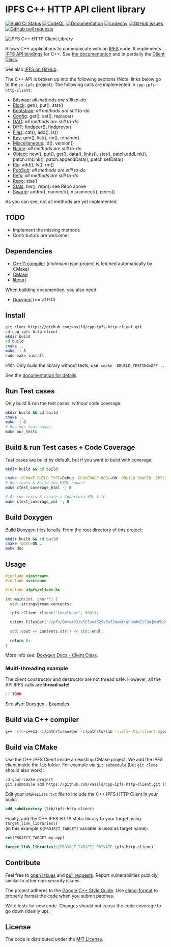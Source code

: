 # IPFS C++ HTTP API client library

[![Build CI Status](https://github.com/vasild/cpp-ipfs-http-client/actions/workflows/build_and_test.yml/badge.svg)](https://github.com/vasild/cpp-ipfs-http-client/actions/workflows/build_and_test.yml)
[![CodeQL](https://github.com/vasild/cpp-ipfs-http-client/actions/workflows/codeql-analysis.yml/badge.svg)](https://github.com/vasild/cpp-ipfs-http-client/actions/workflows/codeql-analysis.yml)
[![Documentation](https://img.shields.io/badge/docs-doxygen-blue)](https://vasild.github.io/cpp-ipfs-http-client)
[![codecov](https://codecov.io/gh/vasild/cpp-ipfs-http-client/branch/master/graph/badge.svg?token=4k5pulEnHE)](https://codecov.io/gh/vasild/cpp-ipfs-http-client)
[![GitHub Issues](https://img.shields.io/github/issues/vasild/cpp-ipfs-http-client)](http://github.com/vasild/cpp-ipfs-http-client/issues)
[![GitHub pull requests](https://img.shields.io/github/issues-pr/vasild/cpp-ipfs-http-client)](https://github.com/vasild/cpp-ipfs-http-client/pulls)

![IPFS C++ HTTP Client Library](https://ipfs.io/ipfs/QmQJ68PFMDdAsgCZvA1UVzzn18asVcf7HVvCDgpjiSCAse)

Allows C++ applications to communicate with an [IPFS](https://ipfs.io) node.
It implements [IPFS API bindings](https://github.com/ipfs/interface-js-ipfs-core/blob/master/README.md#api) for C++.
See [the documentation](https://vasild.github.io/cpp-ipfs-http-client) and in partially the [Client Class](https://vasild.github.io/cpp-ipfs-http-client/classipfs_1_1Client.html).

See also [IPFS on GitHub](https://github.com/ipfs).

The C++ API is broken up into the following sections (Note: links below go to the `js-ipfs` project). The following calls are implemented in `cpp-ipfs-http-client`:

- [Bitswap](https://github.com/ipfs/js-ipfs/blob/master/docs/core-api/BITSWAP.md): *all methods are still to-do*
- [Block](https://github.com/ipfs/js-ipfs/blob/master/docs/core-api/BLOCK.md): get(), put(), stat()
- [Bootstrap](https://github.com/ipfs/js-ipfs/blob/master/docs/core-api/BOOTSTRAP.md): *all methods are still to-do*
- [Config](https://github.com/ipfs/js-ipfs/blob/master/docs/core-api/CONFIG.md): get(), set(), replace()
- [DAG](https://github.com/ipfs/js-ipfs/blob/master/docs/core-api/DAG.md): *all methods are still to-do*
- [DHT](https://github.com/ipfs/js-ipfs/blob/master/docs/core-api/DHT.md): findpeer(), findprovs()
- [Files](https://github.com/ipfs/js-ipfs/blob/master/docs/core-api/FILES.md): cat(), add(), ls()
- [Key](https://github.com/ipfs/js-ipfs/blob/master/docs/core-api/KEY.md): gen(), list(), rm(), rename()
- [Miscellaneous](https://github.com/ipfs/js-ipfs/blob/master/docs/core-api/MISCELLANEOUS.md): id(), version()
- [Name](https://github.com/ipfs/js-ipfs/blob/master/docs/core-api/NAME.md): *all methods are still to-do*
- [Object](https://github.com/ipfs/js-ipfs/blob/master/docs/core-api/OBJECT.md): new(), put(), get(), data(), links(), stat(), patch.addLink(), patch.rmLink(), patch.appendData(), patch.setData()
- [Pin](https://github.com/ipfs/js-ipfs/blob/master/docs/core-api/PIN.md): add(), ls(), rm()
- [PubSub](https://github.com/ipfs/js-ipfs/blob/master/docs/core-api/PUBSUB.md): *all methods are still to-do*
- [Refs](https://github.com/ipfs/js-ipfs/blob/master/docs/core-api/REFS.md): *all methods are still to-do*
- [Repo](https://github.com/ipfs/js-ipfs/blob/master/docs/core-api/REPO.md): stat()
- [Stats](https://github.com/ipfs/js-ipfs/blob/master/docs/core-api/STATS.md): bw(), repo() see Repo above
- [Swarm](https://github.com/ipfs/js-ipfs/blob/master/docs/core-api/SWARM.md): addrs(), connect(), disconnect(), peers()

As you can see, not all methods are yet implemented.

## TODO

- Implement the missing methods
- Contributors are welcome!

## Dependencies

- [C++11 compiler](https://github.com/nlohmann/json#supported-compilers) (nlohmann json project is fetched automatically by CMake)
- [CMake](http://cmake.org)
- [libcurl](https://curl.haxx.se/libcurl)

When building documention, you also need: 

- [Doxygen](https://www.doxygen.nl/download.html) (>= v1.9.0)

## Install

```sh
git clone https://github.com/vasild/cpp-ipfs-http-client.git
cd cpp-ipfs-http-client
mkdir build
cd build
cmake ..
make -j 8
sudo make install
```

*Hint:* Only build the library without tests, use: `cmake -DBUILD_TESTING=OFF ..`

See the [documentation for details](https://vasild.github.io/cpp-ipfs-http-client).

## Run Test cases

Only build & run the test cases, *without* code coverage:

```sh
mkdir build && cd build
cmake ..
make -j 8
# Run our test-cases
make our_tests
```

## Build & run Test cases + Code Coverage

Test cases are build by default, but if you want to build with coverage:

```sh
mkdir build && cd build

cmake -DCMAKE_BUILD_TYPE=Debug -DCOVERAGE:BOOL=ON -DBUILD_SHARED_LIBS:BOOL=ON..
# Run tests & Build the HTML report
make ctest_coverage_html -j 8

# Or run tests & create a Cobertura XML file
make ctest_coverage_xml -j 8
```

## Build Doxygen

Build Doxygen files locally. From the root directory of this project:

```sh
mkdir build && cd build
cmake -DDOC=ON ..
make doc
```

## Usage

```cpp
#include <iostream>
#include <sstream>

#include <ipfs/client.h>

int main(int, char**) {
  std::stringstream contents;

  ipfs::Client client("localhost", 5001);

  client.FilesGet("/ipfs/QmYwAPJzv5CZsnA625s3Xf2nemtYgPpHdWEz79ojWnPbdG/readme", &contents);

  std::cout << contents.str() << std::endl;

  return 0;
}
```

More info see: [Doxygen Docs - Client Class](https://vasild.github.io/cpp-ipfs-http-client/classipfs_1_1Client.html).

### Multi-threading example

The client constructor and destructor are not thread safe. However, all the API IPFS calls are **thread safe**!

```cpp
// TODO
```

See also: [Doxygen - Examples](https://vasild.github.io/cpp-ipfs-http-client/examples.html).

## Build via C++ compiler

```sh
g++ -std=c++11 -I/path/to/header -L/path/to/lib -lipfs-http-client myprog.cc -o myprog
```

## Build via CMake

Use the C++ IPFS Client inside an existing CMake project. We add the IPFS client inside the `lib` folder.
For example via `git submodule` (but `git clone` should also work):

```sh
cd your-cmake-project
git submodule add https://github.com/vasild/cpp-ipfs-http-client.git lib/ipfs-http-client
```

Edit your `CMakeLists.txt` file to include the C++ IPFS HTTP Client in your build:

```cmake
add_subdirectory (lib/ipfs-http-client)
```

Finally, add the C++ IPFS HTTP static library to your target using `target_link_libraries()`  
(in this example `${PROJECT_TARGET}` variable is used as target name):

```cmake
set(PROJECT_TARGET my-app)

target_link_libraries(${PROJECT_TARGET} PRIVATE ipfs-http-client)
```

## Contribute

Feel free to [open issues](https://github.com/vasild/cpp-ipfs-http-client/issues/new) and [pull requests](https://github.com/vasild/cpp-ipfs-http-client/compare).
Report vulnerabilities publicly, similar to other non-security issues.

The project adheres to the [Google C++ Style Guide](https://google.github.io/styleguide/cppguide.html). Use [clang-format](http://clang.llvm.org/docs/ClangFormat.html) to properly format the code when you submit patches.

Write tests for new code. Changes should not cause the code coverage to go down (ideally up).

## License

The code is distributed under the [MIT License](http://opensource.org/licenses/MIT).
